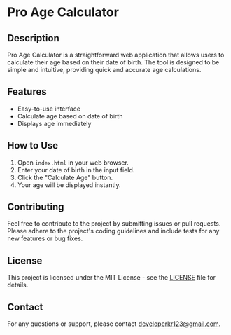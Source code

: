 # Pro Age Calculator

## Description

Pro Age Calculator is a straightforward web application that allows users to calculate their age based on their date of birth. The tool is designed to be simple and intuitive, providing quick and accurate age calculations.

## Features

- Easy-to-use interface
- Calculate age based on date of birth
- Displays age immediately

## How to Use

1. Open `index.html` in your web browser.
2. Enter your date of birth in the input field.
3. Click the "Calculate Age" button.
4. Your age will be displayed instantly.

## Contributing

Feel free to contribute to the project by submitting issues or pull requests. Please adhere to the project's coding guidelines and include tests for any new features or bug fixes.

## License

This project is licensed under the MIT License - see the [LICENSE](LICENSE) file for details.

## Contact

For any questions or support, please contact [developerkr123@gmail.com](mailto:developerkr123@gmail.com).
